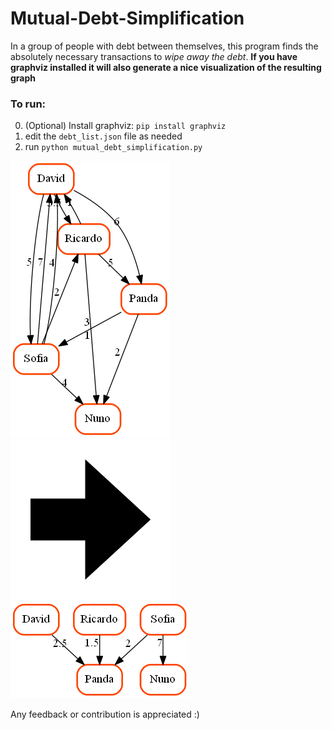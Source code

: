 # Mutual-Debt-Simplification
In a group of people with debt between themselves, this program finds the absolutely necessary transactions to _wipe away the debt_.
**If you have graphviz installed it will also generate a nice visualization of the resulting graph**

### To run:
0. (Optional) Install graphviz: `pip install graphviz`
1. edit the `debt_list.json` file as needed
2. run `python mutual_debt_simplification.py`

![Solution example](media/MutualDebt.gv.png) ![Arrow](media/right_arrow.png) ![Solution example](media/SimplifiedMutualDebt.gv.png)

Any feedback or contribution is appreciated :)
